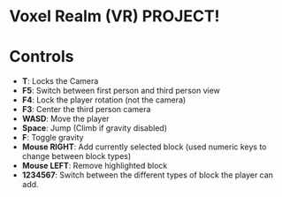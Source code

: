 # Voxel Realm (VR) PROJECT!


# Controls

 - **T**: Locks the Camera
 - **F5**: Switch between first person and third person view
 - **F4**: Lock the player rotation (not the camera)
 - **F3**: Center the third person camera
 - **WASD**: Move the player
 - **Space**: Jump (Climb if gravity disabled)
 - **F**: Toggle gravity
 - **Mouse RIGHT**: Add currently selected block (used numeric keys to change between block types)
 - **Mouse LEFT**: Remove highlighted block
 - **1234567**: Switch between the different types of block the player can add.
